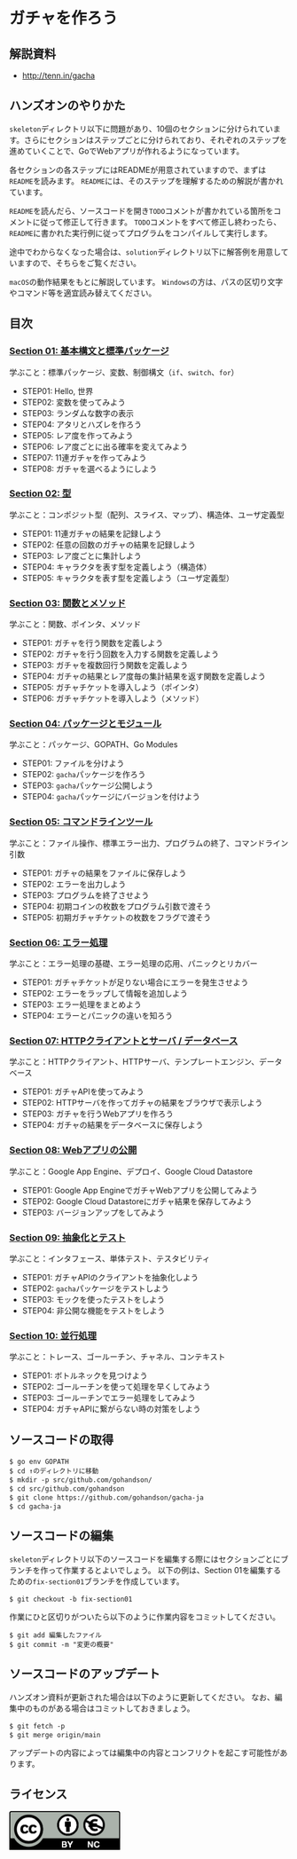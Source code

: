 # ガチャを作ろう

## 解説資料

* http://tenn.in/gacha

## ハンズオンのやりかた

`skeleton`ディレクトリ以下に問題があり、10個のセクションに分けられています。さらにセクションはステップごとに分けられており、それぞれのステップを進めていくことで、GoでWebアプリが作れるようになっています。

各セクションの各ステップにはREADMEが用意されていますので、まずは`README`を読みます。
`README`には、そのステップを理解するための解説が書かれています。

`README`を読んだら、ソースコードを開き`TODO`コメントが書かれている箇所をコメントに従って修正して行きます。
`TODO`コメントをすべて修正し終わったら、`README`に書かれた実行例に従ってプログラムをコンパイルして実行します。

途中でわからなくなった場合は、`solution`ディレクトリ以下に解答例を用意していますので、そちらをご覧ください。

`macOS`の動作結果をもとに解説しています。
`Windows`の方は、パスの区切り文字やコマンド等を適宜読み替えてください。

## 目次

### [Section 01: 基本構文と標準パッケージ](./skeleton/section01)

学ぶこと：標準パッケージ、変数、制御構文（`if`、`switch`、`for`）

* STEP01: Hello, 世界
* STEP02: 変数を使ってみよう
* STEP03: ランダムな数字の表示
* STEP04: アタリとハズレを作ろう
* STEP05: レア度を作ってみよう
* STEP06: レア度ごとに出る確率を変えてみよう
* STEP07: 11連ガチャを作ってみよう
* STEP08: ガチャを選べるようにしよう

### [Section 02: 型](./skeleton/section02)

学ぶこと：コンポジット型（配列、スライス、マップ）、構造体、ユーザ定義型

* STEP01: 11連ガチャの結果を記録しよう
* STEP02: 任意の回数のガチャの結果を記録しよう
* STEP03: レア度ごとに集計しよう
* STEP04: キャラクタを表す型を定義しよう（構造体）
* STEP05: キャラクタを表す型を定義しよう（ユーザ定義型）

### [Section 03: 関数とメソッド](./skeleton/section03)

学ぶこと：関数、ポインタ、メソッド

* STEP01: ガチャを行う関数を定義しよう
* STEP02: ガチャを行う回数を入力する関数を定義しよう
* STEP03: ガチャを複数回行う関数を定義しよう
* STEP04: ガチャの結果とレア度毎の集計結果を返す関数を定義しよう
* STEP05: ガチャチケットを導入しよう（ポインタ）
* STEP06: ガチャチケットを導入しよう（メソッド）

### [Section 04: パッケージとモジュール](./skeleton/section04)

学ぶこと：パッケージ、GOPATH、Go Modules

* STEP01: ファイルを分けよう
* STEP02: `gacha`パッケージを作ろう
* STEP03: `gacha`パッケージ公開しよう
* STEP04: `gacha`パッケージにバージョンを付けよう

### [Section 05: コマンドラインツール](./skeleton/section05)

学ぶこと：ファイル操作、標準エラー出力、プログラムの終了、コマンドライン引数

* STEP01: ガチャの結果をファイルに保存しよう
* STEP02: エラーを出力しよう
* STEP03: プログラムを終了させよう
* STEP04: 初期コインの枚数をプログラム引数で渡そう
* STEP05: 初期ガチャチケットの枚数をフラグで渡そう

### [Section 06: エラー処理](./skeleton/section06)

学ぶこと：エラー処理の基礎、エラー処理の応用、パニックとリカバー

* STEP01: ガチャチケットが足りない場合にエラーを発生させよう
* STEP02: エラーをラップして情報を追加しよう
* STEP03: エラー処理をまとめよう
* STEP04: エラーとパニックの違いを知ろう

### [Section 07: HTTPクライアントとサーバ / データベース](./skeleton/section07)

学ぶこと：HTTPクライアント、HTTPサーバ、テンプレートエンジン、データベース

* STEP01: ガチャAPIを使ってみよう
* STEP02: HTTPサーバを作ってガチャの結果をブラウザで表示しよう
* STEP03: ガチャを行うWebアプリを作ろう
* STEP04: ガチャの結果をデータベースに保存しよう

### [Section 08: Webアプリの公開](./skeleton/section08)

学ぶこと：Google App Engine、デプロイ、Google Cloud Datastore

* STEP01: Google App EngineでガチャWebアプリを公開してみよう
* STEP02: Google Cloud Datastoreにガチャ結果を保存してみよう
* STEP03: バージョンアップをしてみよう

### [Section 09: 抽象化とテスト](./skeleton/section09)

学ぶこと：インタフェース、単体テスト、テスタビリティ

* STEP01: ガチャAPIのクライアントを抽象化しよう
* STEP02: `gacha`パッケージをテストしよう
* STEP03: モックを使ったテストをしよう
* STEP04: 非公開な機能をテストをしよう

### [Section 10: 並行処理](./skeleton/section10)

学ぶこと：トレース、ゴールーチン、チャネル、コンテキスト

* STEP01: ボトルネックを見つけよう
* STEP02: ゴールーチンを使って処理を早くしてみよう
* STEP03: ゴールーチンでエラー処理をしてみよう
* STEP04: ガチャAPIに繋がらない時の対策をしよう

## ソースコードの取得

```
$ go env GOPATH
$ cd ↑のディレクトリに移動
$ mkdir -p src/github.com/gohandson/
$ cd src/github.com/gohandson
$ git clone https://github.com/gohandson/gacha-ja
$ cd gacha-ja
```

## ソースコードの編集

`skeleton`ディレクトリ以下のソースコードを編集する際にはセクションごとにブランチを作って作業するとよいでしょう。
以下の例は、Section 01を編集するための`fix-section01`ブランチを作成しています。

```
$ git checkout -b fix-section01
```

作業にひと区切りがついたら以下のように作業内容をコミットしてください。

```
$ git add 編集したファイル
$ git commit -m "変更の概要"
```

## ソースコードのアップデート

ハンズオン資料が更新された場合は以下のように更新してください。
なお、編集中のものがある場合はコミットしておきましょう。

```
$ git fetch -p
$ git merge origin/main 
```

アップデートの内容によっては編集中の内容とコンフリクトを起こす可能性があります。

## ライセンス

<a href="https://creativecommons.org/licenses/by-nc/4.0/legalcode.ja">
	<img width="200" src="by-nc.eu.png">
</a>
